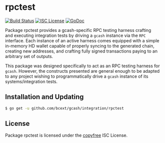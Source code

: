 rpctest
=======

[![Build Status](http://img.shields.io/travis/bcext/gcash.svg)](https://travis-ci.org/bcext/gcash)
[![ISC License](http://img.shields.io/badge/license-ISC-blue.svg)](http://copyfree.org)
[![GoDoc](https://img.shields.io/badge/godoc-reference-blue.svg)](http://godoc.org/github.com/bcext/gcash/integration/rpctest)

Package rpctest provides a gcash-specific RPC testing harness crafting and
executing integration tests by driving a `gcash` instance via the `RPC`
interface. Each instance of an active harness comes equipped with a simple
in-memory HD wallet capable of properly syncing to the generated chain,
creating new addresses, and crafting fully signed transactions paying to an
arbitrary set of outputs.

This package was designed specifically to act as an RPC testing harness for
`gcash`. However, the constructs presented are general enough to be adapted to
any project wishing to programmatically drive a `gcash` instance of its
systems/integration tests.

## Installation and Updating

```bash
$ go get -u github.com/bcext/gcash/integration/rpctest
```

## License

Package rpctest is licensed under the [copyfree](http://copyfree.org) ISC
License.

